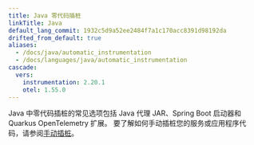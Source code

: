 ```yaml
---
title: Java 零代码插桩
linkTitle: Java
default_lang_commit: 1932c5d9a52ee2484f7a1c170acc8391d98192da
drifted_from_default: true
aliases:
  - /docs/java/automatic_instrumentation
  - /docs/languages/java/automatic_instrumentation
cascade:
  vers:
    instrumentation: 2.20.1
    otel: 1.55.0
---
```


Java 中零代码插桩的常见选项包括 Java 代理 JAR、Spring Boot 启动器和 Quarkus OpenTelemetry 扩展。
要了解如何手动插桩您的服务或应用程序代码，请参阅[手动插桩](/docs/languages/java/instrumentation/)。
